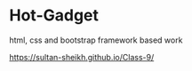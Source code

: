 # Hot-Gadget
html, css and bootstrap framework based work

https://sultan-sheikh.github.io/Class-9/

